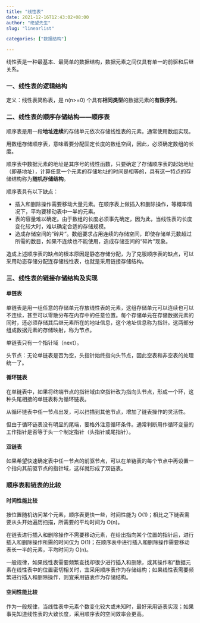 ```yaml
---
title: "线性表"
date: 2021-12-16T12:43:02+08:00
author: "绝望先生"
slug: "linearlist"

categories: ["数据结构"]

---
```


线性表是一种最基本、最简单的数据结构，数据元素之间仅具有单一的前驱和后继关系。

### 一、线性表的逻辑结构

定义：线性表简称表，是 n(n>=0) 个具有**相同类型**的数据元素的**有限序列**。

### 二、线性表的顺序存储结构——顺序表

顺序表是用一段**地址连续**的存储单元依次存储线性表的元素。通常使用数组实现。

用数组存储顺序表，意味着要分配固定长度的数组空间，因此，必须确定数组的长度。

顺序表中数据元素的地址是其序号的线性函数，只要确定了存储顺序表的起始地址（即基地址），计算任意一个元素的存储地址的时间是相等的，具有这一特点的存储结构称为**随机存储结构**。

顺序表具有以下缺点：
- 插入和删除操作需要移动大量元素。在顺序表上做插入和删除操作，等概率情况下，平均要移动表中一半的元素。
- 表的容量难以确定。由于数组的长度必须事先确定，因为此，当线性表的长度变化较大时，难以确定合适的存储规模。
- 造成存储空间的“碎片”。数组要求占用连续的存储空间，即使存储单元数超过所需的数目，如果不连续也不能使用，造成存储空间的“碎片”现象。

造成上述顺序表的缺点的根本原因是静态存储分配，为了克服顺序表的缺点，可以采用动态存储分配连存储线性表，也就是采用链接存储结构。

### 三、线性表的链接存储结构及实现

#### 单链表 

单链表是用一组任意的存储单元存放线性表的元素，这组存储单元可以连续也可以不连续，甚至可以零散分布在内存中的任意位置。每个存储单元在存储数据元素的同时，还必须存储其后继元素所在的地址信息，这个地址信息称为指针。这两部分组成数据元素的存储映射，称为节点。

单链表只有一个指针域（next）。

头节点：无论单链表是否为空，头指针始终指向头节点，因此空表和非空表的处理统一了。

#### 循环链表

在单链表中，如果将终端节点的指针域由空指针改为指向头节点，形成一个环，这种头尾相接的单链表称为循环链表。

从循环链表中任一节点出发，可以扫描到其他节点，增加了链表操作的灵活性。

但由于循环链表没有明显的尾端，要格外注意循环条件。通常判断用作循环变量的工作指针是否等于头一个制定指针（头指针或尾指针）。 

#### 双链表

如果希望快速确定表中任一节点的前驱节点，可以在单链表的每个节点中再设置一个指向其前驱节点的指针域，这样就形成了双链表。

### 顺序表和链表的比较

#### 时间性能比较

按位置随机访问某个元素，顺序表更快一些，时间性能为 O(1)；相比之下链表需要从头开始遍历扫描，所需要的平均时间为 O(n)。

在链表进行插入和删除操作不需要移动元素，在给出指向某个位置的指针后，进行插入和删除操作所需的时间仅为 O(1)；在顺序表中进行插入和删除操作需要移动表长一半的元素，平均时间为 O(n)。

一般规律，如果线性表需要频繁查找却很少进行插入和删除，或其操作和“数据元素在线性表中的位置密切相关时，宜采用顺序表作为存储结构；如果线性表需要频繁进行插入和删除操作，则宜采用链表作为存储结构。

#### 空间性能比较

作为一般规律，当线性表中元素个数变化较大或未知时，最好采用链表实现；如果事先知道线性表的大致长度，采用顺序表的空间效率会更高。


